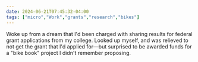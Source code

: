 ```yaml
---
date: 2024-06-21T07:45:32-04:00
tags: ["micro","Work","grants","research","bikes"]
---
```

Woke up from a dream that I'd been charged with sharing results for federal grant applications from my college. Looked up myself, and was relieved to not get the grant that I'd applied for—but surprised to be awarded funds for a "bike book" project I didn't remember proposing.